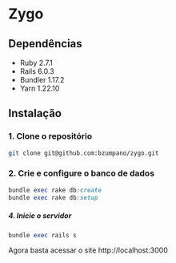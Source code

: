 # Zygo

## Dependências
- Ruby 2.7.1
- Rails 6.0.3
- Bundler 1.17.2
- Yarn 1.22.10


## Instalação

### 1. Clone o repositório

```bash
git clone git@github.com:bzumpano/zygo.git
```

### 2. Crie e configure o banco de dados

```ruby
bundle exec rake db:create
bundle exec rake db:setup
```

##### 4. Inicie o servidor

```ruby
bundle exec rails s
```

Agora basta acessar o site http://localhost:3000
